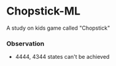 # Chopstick-ML
A study on kids game called "Chopstick"

### Observation 
- 4444, 4344 states can't be achieved